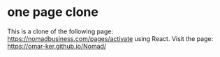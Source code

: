 # one page clone

This is a clone of the following page: https://nomadbusiness.com/pages/activate using React.
Visit the page: https://omar-ker.github.io/Nomad/
